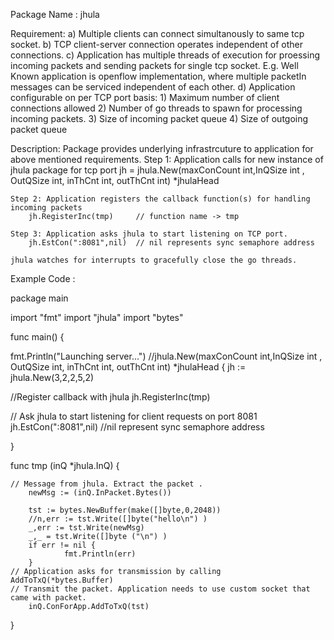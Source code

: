 Package Name : jhula

Requirement: 
	a) Multiple clients can connect simultanously to same tcp socket. 
	b) TCP client-server connection operates independent of other connections.
	c) Application has multiple threads of execution for proessing incoming packets and sending packets for single tcp socket. E.g. Well Known application is openflow implementation, where multiple packetIn messages can be serviced independent of each other.
	d) Application configurable on per TCP port basis:
		1) Maximum number of client connections allowed
		2) Number of go threads to spawn for processing incoming packets.
		3) Size of incoming packet queue
		4) Size of outgoing packet queue

Description: Package provides underlying infrastrcuture to application for above mentioned requirements.
	Step 1: Application calls for new instance of jhula package for tcp port
		jh = jhula.New(maxConCount int,InQSize int , OutQSize int, inThCnt int, outThCnt int) *jhulaHead

	Step 2: Application registers the callback function(s) for handling incoming packets
		jh.RegisterInc(tmp) 	// function name -> tmp

	Step 3: Application asks jhula to start listening on TCP port.
		jh.EstCon(":8081",nil)  // nil represents sync semaphore address
	
	jhula watches for interrupts to gracefully close the go threads.

Example Code :

package main

import "fmt"
import "jhula"
import "bytes"

func main() {

  fmt.Println("Launching server...")
  //jhula.New(maxConCount int,InQSize int , OutQSize int, inThCnt int, outThCnt int) *jhulaHead {
  jh := jhula.New(3,2,2,5,2)

  //Register callback with jhula
  jh.RegisterInc(tmp)

  // Ask jhula to start listening for client requests on port 8081
  jh.EstCon(":8081",nil)   //nil represent sync semaphore address

}

func tmp (inQ *jhula.InQ) {

	// Message from jhula. Extract the packet .
        newMsg := (inQ.InPacket.Bytes())

        tst := bytes.NewBuffer(make([]byte,0,2048))
        //n,err := tst.Write([]byte("hello\n") )
        _,err := tst.Write(newMsg)
        _,_ = tst.Write([]byte ("\n") )
        if err != nil {
                fmt.Println(err)
        }
	// Application asks for transmission by calling AddToTxQ(*bytes.Buffer)
	// Transmit the packet. Application needs to use custom socket that came with packet.
        inQ.ConForApp.AddToTxQ(tst)
}

